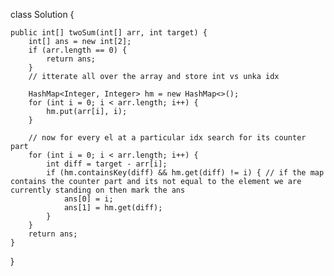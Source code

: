class Solution {

    public int[] twoSum(int[] arr, int target) {
        int[] ans = new int[2];
        if (arr.length == 0) {
            return ans;
        }
        // itterate all over the array and store int vs unka idx

        HashMap<Integer, Integer> hm = new HashMap<>();
        for (int i = 0; i < arr.length; i++) {
            hm.put(arr[i], i);
        }

        // now for every el at a particular idx search for its counter part
        for (int i = 0; i < arr.length; i++) {
            int diff = target - arr[i];
            if (hm.containsKey(diff) && hm.get(diff) != i) { // if the map contains the counter part and its not equal to the element we are currently standing on then mark the ans
                ans[0] = i;
                ans[1] = hm.get(diff);
            }
        }
        return ans;
    }
}
